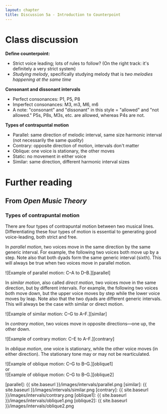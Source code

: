 ```yaml
---
layout: chapter
title: Discussion 5a - Introduction to Counterpoint
---
```


# Class discussion

**Define counterpoint:**
- Strict voice leading; lots of rules to follow? (On the right track: it's definitely a very strict system)
- *Studying melody*, specifically studying melody that is *two melodies happening at the same time*

**Consonant and dissonant intervals**
- Perfect consonances: P1, P5, P8
- Imperfect consonances: M3, m3, M6, m6
- A note: "consonant" and "dissonant" in this style = "allowed" and "not allowed." P5s, P8s, M3s, etc. are allowed, whereas P4s are not.

**Types of contrapuntal motion**
- Parallel: same direction of melodic interval, same size harmonic interval (not necessarily the same *quality*)
- Contrary: opposite direction of motion, intervals don't matter
- Oblique: one voice is stationary, the other moves
- Static: no movement in either voice
- Similar: same direction, different harmonic interval sizes

# Further reading

## From *Open Music Theory*

### Types of contrapuntal motion

There are four types of contrapuntal motion between two musical lines. Differentiating these four types of motion is essential to generating good voice-leading, both strict and free.

In *parallel motion*, two voices move in the same direction by the same generic interval. For example, the following two voices both move up by a step. Note also that both dyads form the same generic interval (sixth). This will always be true when two voices move in parallel motion.

![Example of parallel motion: C–A to D–B.][parallel]

In *similar motion*, also called *direct motion*, two voices move in the same direction, but by different intervals. For example, the following two voices both move down, but the upper voice moves by step while the lower voice moves by leap. Note also that the two dyads are different generic intervals. This will always be the case with similar or direct motion.

![Example of similar motion: C–G to A–F.][similar]

In *contrary motion*, two voices move in opposite directions—one up, the other down.

![Example of contrary motion: C–E to A–F.][contrary]

In *oblique motion*, one voice is stationary, while the other voice moves (in either direction). The stationary tone may or may not be rearticulated.

![Example of oblique motion: C–G to B–G.][oblique1]  
or  
![Example of oblique motion: C–G to B–G.][oblique2]



[parallel]: {{ site.baseurl }}/images/intervals/parallel.png
[similar]: {{ site.baseurl }}/images/intervals/similar.png
[contrary]: {{ site.baseurl }}/images/intervals/contrary.png
[oblique1]: {{ site.baseurl }}/images/intervals/oblique1.png
[oblique2]: {{ site.baseurl }}/images/intervals/oblique2.png
